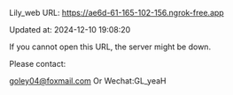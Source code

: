 Lily_web URL: https://ae6d-61-165-102-156.ngrok-free.app

Updated at: 2024-12-10 19:08:20

If you cannot open this URL, the server might be down.

Please contact: 

goley04@foxmail.com Or Wechat:GL_yeaH